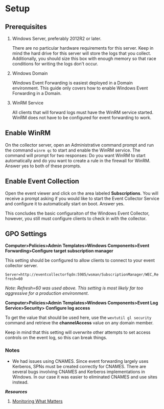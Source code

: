 # Setup

## Prerequisites

1. Windows Server, preferably 2012R2 or later.

    There are no particular hardware requirements for this server. Keep in mind the hard drive for this server will store the logs that you collect. Additionally, you should size this box with enough memory so that race conditions for writing the logs don't occur. 

2. Windows Domain

    Windows Event Forwarding is easiest deployed in a Domain environment. This guide only covers how to enable Windows Event Forwarding in a Domain.

3. WinRM Service

    All clients that will forward logs must have the WinRM service started. WinRM does not have to be configured for event forwarding to work.

## Enable WinRM

On the collector server, open an Administrative command prompt and run the command `winrm qc` to start and enable the WinRM service. The command will prompt for two responses: Do you want WinRM to start automatically and do you want to create a rule in the firewall for WinRM. Answer yes to both of these prompts.

## Enable Event Collection

Open the event viewer and click on the area labeled **Subscriptions**. You will receive a prompt asking if you would like to start the Event Collector Service and configure it to automatically start on boot. Answer yes. 

This concludes the basic configuraiton of the Windows Event Collector, however, you still must configure clients to check in with the collector.

## GPO Settings

**Computer>Policies>Admin Templates>Windows Components>Event Forwarding>Configure target subscription manager**

This setting should be configured to allow clients to connect to your event collector server.

`Server=http://eventcollectorfqdn:5985/wsman/SubscriptionManager/WEC,Refresh=60`

_Note: Refresh=60 was used above. This setting is most likely far too aggressive for a production environment_.

**Computer>Policies>Admin Templates>Windows Components>Event Log Service>Security> Configure log access**

To get the value that should be used here, use the `wevtutil gl security` command and retrieve the **channelAccess** value on any domain member. 

Keep in mind that this setting will overwrite other attempts to set access controls on the event log, so this can break things.

### Notes

* We had issues using CNAMES. Since event forwarding largely uses Kerberos, SPNs must be created correctly for CNAMES. There are several bugs involving CNAMES and Kerberos implementations in Windows. In our case it was easier to eliminated CNAMES and use sites instead.

**_Resources_**
1. [Monitoring What Matters](https://blogs.technet.microsoft.com/jepayne/2015/11/23/monitoring-what-matters-windows-event-forwarding-for-everyone-even-if-you-already-have-a-siem/)